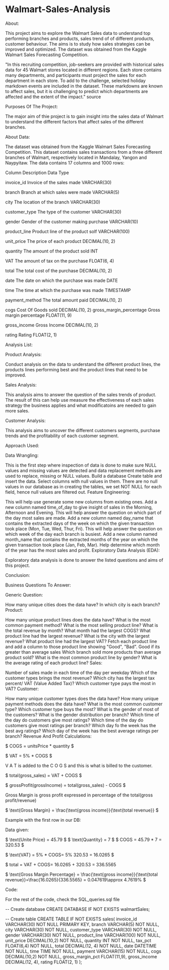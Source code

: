 # Walmart-Sales-Analysis
About:

This project aims to explore the Walmart Sales data to understand top performing branches and products, sales trend of of different products, customer behaviour. The aims is to study how sales strategies can be improved and optimized. The dataset was obtained from the Kaggle Walmart Sales Forecasting Competition.

"In this recruiting competition, job-seekers are provided with historical sales data for 45 Walmart stores located in different regions. Each store contains many departments, and participants must project the sales for each department in each store. To add to the challenge, selected holiday markdown events are included in the dataset. These markdowns are known to affect sales, but it is challenging to predict which departments are affected and the extent of the impact." source

Purposes Of The Project:

The major aim of thie project is to gain insight into the sales data of Walmart to understand the different factors that affect sales of the different branches.

About Data:

The dataset was obtained from the Kaggle Walmart Sales Forecasting Competition. This dataset contains sales transactions from a three different branches of Walmart, respectively located in Mandalay, Yangon and Naypyitaw. The data contains 17 columns and 1000 rows:

Column	Description	Data Type

invoice_id	Invoice of the sales made	VARCHAR(30)

branch	Branch at which sales were made	VARCHAR(5)

city	The location of the branch	VARCHAR(30)

customer_type	The type of the customer	VARCHAR(30)

gender	Gender of the customer making purchase	VARCHAR(10)

product_line	Product line of the product solf	VARCHAR(100)

unit_price	The price of each product	DECIMAL(10, 2)

quantity	The amount of the product sold	INT

VAT	The amount of tax on the purchase	FLOAT(6, 4)

total	The total cost of the purchase	DECIMAL(10, 2)

date	The date on which the purchase was made	DATE

time	The time at which the purchase was made	TIMESTAMP

payment_method	The total amount paid	DECIMAL(10, 2)

cogs	Cost Of Goods sold	DECIMAL(10, 2)
gross_margin_percentage	Gross margin percentage	FLOAT(11, 9)

gross_income	Gross Income	DECIMAL(10, 2)

rating	Rating	FLOAT(2, 1)

Analysis List:

Product Analysis:

Conduct analysis on the data to understand the different product lines, the products lines performing best and the product lines that need to be improved.

Sales Analysis:

This analysis aims to answer the question of the sales trends of product. The result of this can help use measure the effectiveness of each sales strategy the business applies and what modificatoins are needed to gain more sales.

Customer Analysis:

This analysis aims to uncover the different customers segments, purchase trends and the profitability of each customer segment.

Approach Used:

Data Wrangling:

This is the first step where inspection of data is done to make sure NULL values and missing values are detected and data replacement methods are used to replace, missing or NULL values.
Build a database
Create table and insert the data.
Select columns with null values in them. There are no null values in our database as in creating the tables, we set NOT NULL for each field, hence null values are filtered out.
Feature Engineering:

This will help use generate some new columns from existing ones.
Add a new column named time_of_day to give insight of sales in the Morning, Afternoon and Evening. This will help answer the question on which part of the day most sales are made.
Add a new column named day_name that contains the extracted days of the week on which the given transaction took place (Mon, Tue, Wed, Thur, Fri). This will help answer the question on which week of the day each branch is busiest.
Add a new column named month_name that contains the extracted months of the year on which the given transaction took place (Jan, Feb, Mar). Help determine which month of the year has the most sales and profit.
Exploratory Data Analysis (EDA):

Exploratory data analysis is done to answer the listed questions and aims of this project.

Conclusion:

Business Questions To Answer:

Generic Question:

How many unique cities does the data have?
In which city is each branch?
Product:

How many unique product lines does the data have?
What is the most common payment method?
What is the most selling product line?
What is the total revenue by month?
What month had the largest COGS?
What product line had the largest revenue?
What is the city with the largest revenue?
What product line had the largest VAT?
Fetch each product line and add a column to those product line showing "Good", "Bad". Good if its greater than average sales
Which branch sold more products than average product sold?
What is the most common product line by gender?
What is the average rating of each product line?
Sales:

Number of sales made in each time of the day per weekday
Which of the customer types brings the most revenue?
Which city has the largest tax percent/ VAT (Value Added Tax)?
Which customer type pays the most in VAT?
Customer:

How many unique customer types does the data have?
How many unique payment methods does the data have?
What is the most common customer type?
Which customer type buys the most?
What is the gender of most of the customers?
What is the gender distribution per branch?
Which time of the day do customers give most ratings?
Which time of the day do customers give most ratings per branch?
Which day fo the week has the best avg ratings?
Which day of the week has the best average ratings per branch?
Revenue And Profit Calculations:

$ COGS = unitsPrice * quantity $

$ VAT = 5% * COGS $

V
A
T
 is added to the 
C
O
G
S
 and this is what is billed to the customer.

$ total(gross_sales) = VAT + COGS $

$ grossProfit(grossIncome) = total(gross_sales) - COGS $

Gross Margin is gross profit expressed in percentage of the total(gross profit/revenue)

$ \text{Gross Margin} = \frac{\text{gross income}}{\text{total revenue}} $

Example with the first row in our DB:

Data given:

$ \text{Unite Price} = 45.79 $
$ \text{Quantity} = 7 $
$ COGS = 45.79 * 7 = 320.53 $

$ \text{VAT} = 5% * COGS\= 5% 320.53 = 16.0265 $

$ total = VAT + COGS\= 16.0265 + 320.53 = 
336.5565

$ \text{Gross Margin Percentage} = \frac{\text{gross income}}{\text{total revenue}}\=\frac{16.0265}{336.5565} = 0.047619\\approx 4.7619% $

Code:

For the rest of the code, check the SQL_queries.sql file

-- Create database
CREATE DATABASE IF NOT EXISTS walmartSales;

-- Create table
CREATE TABLE IF NOT EXISTS sales(
	invoice_id VARCHAR(30) NOT NULL PRIMARY KEY,
    branch VARCHAR(5) NOT NULL,
    city VARCHAR(30) NOT NULL,
    customer_type VARCHAR(30) NOT NULL,
    gender VARCHAR(30) NOT NULL,
    product_line VARCHAR(100) NOT NULL,
    unit_price DECIMAL(10,2) NOT NULL,
    quantity INT NOT NULL,
    tax_pct FLOAT(6,4) NOT NULL,
    total DECIMAL(12, 4) NOT NULL,
    date DATETIME NOT NULL,
    time TIME NOT NULL,
    payment VARCHAR(15) NOT NULL,
    cogs DECIMAL(10,2) NOT NULL,
    gross_margin_pct FLOAT(11,9),
    gross_income DECIMAL(12, 4),
    rating FLOAT(2, 1)
);
